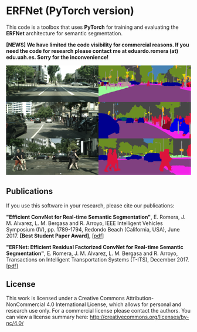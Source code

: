 # ERFNet (PyTorch version)

This code is a toolbox that uses **PyTorch** for training and evaluating the **ERFNet** architecture for semantic segmentation.

**[NEWS] We have limited the code visibility for commercial reasons. If you need the code for research please contact me at eduardo.romera (at) edu.uah.es. Sorry for the inconvenience!**


![Example segmentation](example_segmentation.png?raw=true "Example segmentation")

## Publications

If you use this software in your research, please cite our publications:

**"Efficient ConvNet for Real-time Semantic Segmentation"**, E. Romera, J. M. Alvarez, L. M. Bergasa and R. Arroyo, IEEE Intelligent Vehicles Symposium (IV), pp. 1789-1794, Redondo Beach (California, USA), June 2017. 
**[Best Student Paper Award]**, [[pdf]](http://www.robesafe.uah.es/personal/eduardo.romera/pdfs/Romera17iv.pdf)

**"ERFNet: Efficient Residual Factorized ConvNet for Real-time Semantic Segmentation"**, E. Romera, J. M. Alvarez, L. M. Bergasa and R. Arroyo, Transactions on Intelligent Transportation Systems (T-ITS), December 2017. [[pdf]](http://www.robesafe.uah.es/personal/eduardo.romera/pdfs/Romera17tits.pdf)

## License

This work is licensed under a Creative Commons Attribution-NonCommercial 4.0 International License, which allows for personal and research use only. For a commercial license please contact the authors. You can view a license summary here: http://creativecommons.org/licenses/by-nc/4.0/
